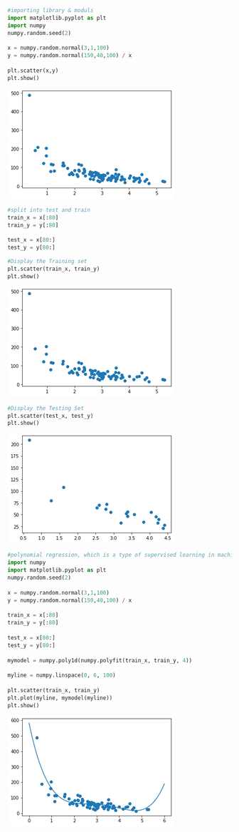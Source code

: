 ```python
#importing library & moduls
import matplotlib.pyplot as plt
import numpy 
numpy.random.seed(2)

x = numpy.random.normal(3,1,100)
y = numpy.random.normal(150,40,100) / x

plt.scatter(x,y)
plt.show()
```


    
![png](output_0_0.png)
    



```python
#split into test and train
train_x = x[:80]
train_y = y[:80]

test_x = x[80:]
test_y = y[80:]


```


```python
#Display the Training set
plt.scatter(train_x, train_y)
plt.show()
```


    
![png](output_2_0.png)
    



```python
#Display the Testing Set
plt.scatter(test_x, test_y)
plt.show()
```


    
![png](output_3_0.png)
    



```python
#polynomial regression, which is a type of supervised learning in machine learning
import numpy 
import matplotlib.pyplot as plt
numpy.random.seed(2)

x = numpy.random.normal(3,1,100)
y = numpy.random.normal(150,40,100) / x

train_x = x[:80]
train_y = y[:80]

test_x = x[80:]
test_y = y[80:]

mymodel = numpy.poly1d(numpy.polyfit(train_x, train_y, 4))
                              
myline = numpy.linspace(0, 6, 100)                              

plt.scatter(train_x, train_y)
plt.plot(myline, mymodel(myline))                              
plt.show()
```


    
![png](output_4_0.png)
    



```python

```

